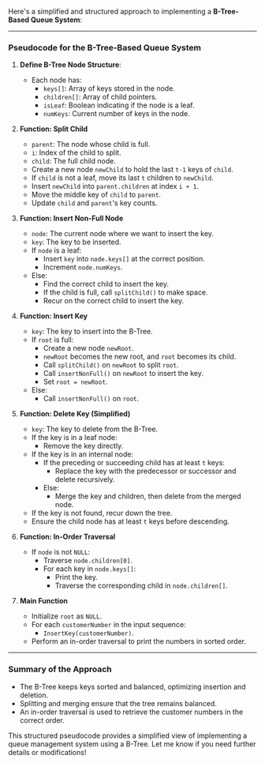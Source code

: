 Here's a simplified and structured approach to implementing a **B-Tree-Based Queue System**:

---

### Pseudocode for the B-Tree-Based Queue System

1. **Define B-Tree Node Structure**:
   - Each node has:
     - `keys[]`: Array of keys stored in the node.
     - `children[]`: Array of child pointers.
     - `isLeaf`: Boolean indicating if the node is a leaf.
     - `numKeys`: Current number of keys in the node.

2. **Function: Split Child**
   - `parent`: The node whose child is full.
   - `i`: Index of the child to split.
   - `child`: The full child node.
   - Create a new node `newChild` to hold the last `t-1` keys of `child`.
   - If `child` is not a leaf, move its last `t` children to `newChild`.
   - Insert `newChild` into `parent.children` at index `i + 1`.
   - Move the middle key of `child` to `parent`.
   - Update `child` and `parent`'s key counts.

3. **Function: Insert Non-Full Node**
   - `node`: The current node where we want to insert the key.
   - `key`: The key to be inserted.
   - If `node` is a leaf:
     - Insert `key` into `node.keys[]` at the correct position.
     - Increment `node.numKeys`.
   - Else:
     - Find the correct child to insert the key.
     - If the child is full, call `splitChild()` to make space.
     - Recur on the correct child to insert the key.

4. **Function: Insert Key**
   - `key`: The key to insert into the B-Tree.
   - If `root` is full:
     - Create a new node `newRoot`.
     - `newRoot` becomes the new root, and `root` becomes its child.
     - Call `splitChild()` on `newRoot` to split `root`.
     - Call `insertNonFull()` on `newRoot` to insert the key.
     - Set `root = newRoot`.
   - Else:
     - Call `insertNonFull()` on `root`.

5. **Function: Delete Key (Simplified)**
   - `key`: The key to delete from the B-Tree.
   - If the key is in a leaf node:
     - Remove the key directly.
   - If the key is in an internal node:
     - If the preceding or succeeding child has at least `t` keys:
       - Replace the key with the predecessor or successor and delete recursively.
     - Else:
       - Merge the key and children, then delete from the merged node.
   - If the key is not found, recur down the tree.
   - Ensure the child node has at least `t` keys before descending.

6. **Function: In-Order Traversal**
   - If `node` is not `NULL`:
     - Traverse `node.children[0]`.
     - For each key in `node.keys[]`:
       - Print the key.
       - Traverse the corresponding child in `node.children[]`.

7. **Main Function**
   - Initialize `root` as `NULL`.
   - For each `customerNumber` in the input sequence:
     - `InsertKey(customerNumber)`.
   - Perform an in-order traversal to print the numbers in sorted order.

---

### Summary of the Approach
- The B-Tree keeps keys sorted and balanced, optimizing insertion and deletion.
- Splitting and merging ensure that the tree remains balanced.
- An in-order traversal is used to retrieve the customer numbers in the correct order.

This structured pseudocode provides a simplified view of implementing a queue management system using a B-Tree. Let me know if you need further details or modifications!
